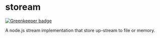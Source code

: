 stoream
=======

[![Greenkeeper badge](https://badges.greenkeeper.io/taoyuan/stoream.svg)](https://greenkeeper.io/)

A node.js stream implementation that store up-stream to file or memory.
